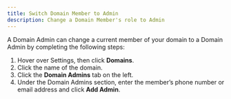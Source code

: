 ```yaml
---
title: Switch Domain Member to Admin
description: Change a Domain Member's role to Admin 
---
```

<div id="expensify-classic" markdown="1">

A Domain Admin can change a current member of your domain to a Domain Admin by completing the following steps: 

1. Hover over Settings, then click **Domains**.
2. Click the name of the domain. 
3. Click the **Domain Admins** tab on the left. 
4. Under the Domain Admins section, enter the member’s phone number or email address and click **Add Admin**.

</div>
